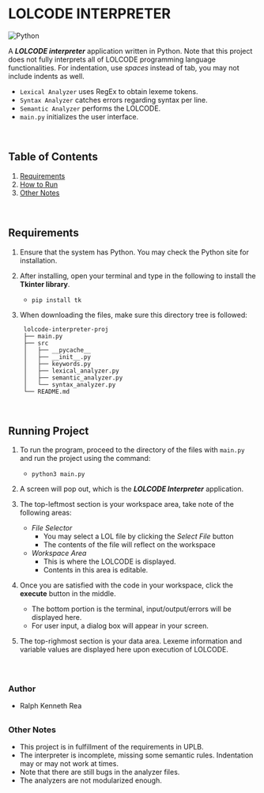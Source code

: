 
# LOLCODE INTERPRETER

![Python][py-md-badge]

A **_LOLCODE interpreter_** application written in Python. Note that this project does not fully interprets all of LOLCODE programming language functionalities. For indentation, use _spaces_ instead of tab, you may not include indents as well.
- ``Lexical Analyzer`` uses RegEx to obtain lexeme tokens.
- ``Syntax Analyzer`` catches errors regarding syntax per line.
- ``Semantic Analyzer`` performs the LOLCODE.
- ``main.py`` initializes the user interface.
<br />

## Table of Contents
1. [Requirements](#requirements)
2. [How to Run](#instructions)
3. [Other Notes](#note)
<br />

## Requirements <a name="requirements"></a>
1. Ensure that the system has Python. You may check the Python site for installation. 

2. After installing, open your terminal and type in the following to install the **Tkinter library**.
    - ``pip install tk``

3. When downloading the files, make sure this directory tree is followed:

   ```
    lolcode-interpreter-proj
    ├── main.py
    ├── src
    │   ├── __pycache__
    │   ├── __init__.py
    │   ├── keywords.py
    │   ├── lexical_analyzer.py
    │   ├── semantic_analyzer.py
    │   └── syntax_analyzer.py
    └── README.md
   ```
<br />

## Running Project <a name="instructions"></a>
1. To run the program, proceed to the directory of the files with ``main.py`` and run the project using the command:
    - ``python3 main.py``

2. A screen will pop out, which is the **_LOLCODE Interpreter_** application.

3. The top-leftmost section is your workspace area, take note of the following areas:
    - _File Selector_
        - You may select a LOL file by clicking the *Select File* button
        - The contents of the file will reflect on the workspace 
    - _Workspace Area_
        - This is where the LOLCODE is displayed.
        - Contents in this area is editable.

4. Once you are satisfied with the code in your workspace, click the **execute** button in the middle.
    - The bottom portion is the terminal, input/output/errors will be displayed here.
    - For user input, a dialog box will appear in your screen.

5. The top-righmost section is your data area. Lexeme information and variable values are displayed here upon execution of LOLCODE.
<br />

##
### Author
- Ralph Kenneth Rea

##
### Other Notes <a name="note"></a>
- This project is in fulfillment of the requirements in UPLB.
- The interpreter is incomplete, missing some semantic rules. Indentation may or may not work at times.
- Note that there are still bugs in the analyzer files.
- The analyzers are not modularized enough.

[py-md-badge]: https://img.shields.io/badge/python-3670A0?style=for-the-badge&logo=python&logoColor=ffdd54
